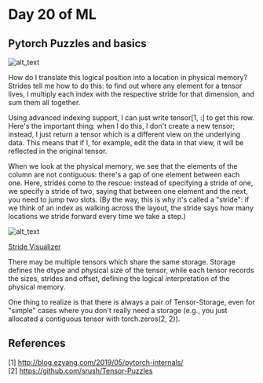 # Day 20 of ML 

## Pytorch Puzzles and basics 


![alt_text](http://blog.ezyang.com/img/pytorch-internals/slide-06.png)

How do I translate this logical position into a location in physical memory? Strides tell me how to do this: to find out where any element for a tensor lives, I multiply each index with the respective stride for that dimension, and sum them all together.

Using advanced indexing support, I can just write tensor[1, :] to get this row. Here's the important thing: when I do this, I don't create a new tensor; instead, I just return a tensor which is a different view on the underlying data. This means that if I, for example, edit the data in that view, it will be reflected in the original tensor.

When we look at the physical memory, we see that the elements of the column are not contiguous: there's a gap of one element between each one. Here, strides come to the rescue: instead of specifying a stride of one, we specify a stride of two, saying that between one element and the next, you need to jump two slots. (By the way, this is why it's called a "stride": if we think of an index as walking across the layout, the stride says how many locations we stride forward every time we take a step.)

![alt_text](http://blog.ezyang.com/img/pytorch-internals/slide-10.png)

[Stride Visualizer](https://ezyang.github.io/stride-visualizer/index.html)

There may be multiple tensors which share the same storage. Storage defines the dtype and physical size of the tensor, while each tensor records the sizes, strides and offset, defining the logical interpretation of the physical memory.

One thing to realize is that there is always a pair of Tensor-Storage, even for "simple" cases where you don't really need a storage (e.g., you just allocated a contiguous tensor with torch.zeros(2, 2)).

**References**
------------
[1]  http://blog.ezyang.com/2019/05/pytorch-internals/  
[2]  https://github.com/srush/Tensor-Puzzles
